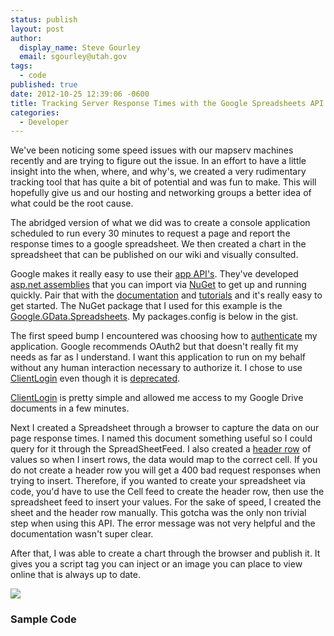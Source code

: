 ```yaml
---
status: publish
layout: post
author:
  display_name: Steve Gourley
  email: sgourley@utah.gov
tags:
  - code
published: true
date: 2012-10-25 12:39:06 -0600
title: Tracking Server Response Times with the Google Spreadsheets API and asp.net
categories:
  - Developer
---
```

<p>We've been noticing some speed issues with our mapserv machines recently and are trying to figure out the issue. In an effort to have a little insight into the when, where, and why's, we created a very rudimentary tracking tool that has quite a bit of potential and was fun to make. This will hopefully give us and our hosting and networking groups a better idea of what could be the root cause.</p>
<p>The abridged version of what we did was to create a console application scheduled to run every 30 minutes to request a page and report the response times to a google spreadsheet. We then created a chart in the spreadsheet that can be published on our wiki and visually consulted.</p>
<p>Google makes it really easy to use their <a href="https://developers.google.com/google-apps/app-apis" title="google app apis">app API's</a>. They've developed <a href="http://nuget.org/packages?q=gdata" title="Google.GData">asp.net assemblies</a> that you can import via <a href="http://nuget.org" title="nuget package manager">NuGet</a> to get up and running quickly. Pair that with the <a href="https://developers.google.com/google-apps/spreadsheets" title="spreadsheet api documentation">documentation</a> and <a href="https://developers.google.com/google-apps/spreadsheets/#adding_a_list_row" title="tutorials">tutorials</a> and it's really easy to get started. The NuGet package that I used for this example is the <a href="http://nuget.org/packages/Google.GData.Spreadsheets" title="nuget package">Google.GData.Spreadsheets</a>. My packages.config is below in the gist.</p>
<p>The first speed bump I encountered was choosing how to <a href="https://developers.google.com/accounts/docs/GettingStarted" title="authentication documentation">authenticate</a> my application. Google recommends OAuth2 but that doesn't really fit my needs as far as I understand. I want this application to run on my behalf without any human interaction necessary to authorize it. I chose to use <a href="https://developers.google.com/accounts/docs/AuthForInstalledApps" title="clientlogin documentation">ClientLogin</a> even though it is <a href="https://developers.google.com/accounts/terms" title="deprecation policy">deprecated</a>.</p>
<p><a href="https://developers.google.com/google-apps/spreadsheets/#authorizing_requests_with_clientlogin" title="client login example">ClientLogin</a> is pretty simple and allowed me access to my Google Drive documents in a few minutes.</p>
<p>Next I created a Spreadsheet through a browser to capture the data on our page response times. I named this document something useful so I could query for it through the SpreadSheetFeed. I also created a <a href="https://developers.google.com/google-apps/spreadsheets/#working_with_list-based_feeds" title="header row">header row</a> of values so when I insert rows, the data would map to the correct cell. If you do not create a header row you will get a 400 bad request responses when trying to insert. Therefore, if you wanted to create your spreadsheet via code, you'd have to use the Cell feed to create the header row, then use the spreadsheet feed to insert your values. For the sake of speed, I created the sheet and the header row manually. This gotcha was the only non trivial step when using this API. The error message was not very helpful and the documentation wasn't super clear.</p>
<p>After that, I was able to create a chart through the browser and publish it. It gives you a script tag you can inject or an image you can place to view online that is always up to date.</p>
<p><img src="https://docs.google.com/a/utah.gov/spreadsheet/oimg?key=0AjQ5lAz8kBCAdDBfV3d3cnVwaGlkWkpHbG5PUE1vV0E&oid=4&zx=tojc5bs5kzsd" /> </p>
<h3>Sample Code</h3>
<p><script src="https://gist.github.com/3954301.js"> </script></p>
